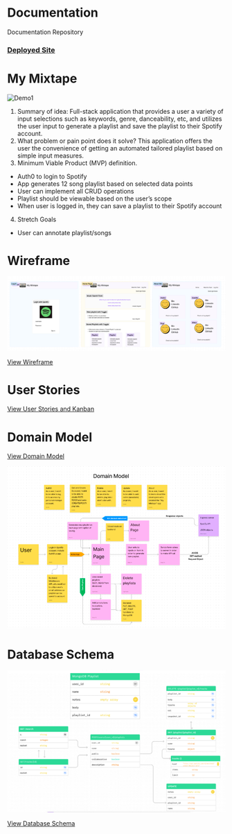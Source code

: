 # Documentation
Documentation Repository

### [Deployed Site](https://mymixtape.netlify.app/)

# My Mixtape

![Demo1]()

1. Summary of idea: Full-stack application that provides a user a variety of input selections such as keywords, genre, danceability, etc, and utilizes the user input to generate a playlist and save the playlist to their Spotify account. 
2. What problem or pain point does it solve? This application offers the user the convenience of getting an automated tailored playlist based on simple input measures.
3. Minimum Viable Product (MVP) definition.
- Auth0 to login to Spotify
- App generates 12 song playlist based on selected data points
- User can implement all CRUD operations
- Playlist should be viewable based on the user’s scope
- When user is logged in, they can save a playlist to their Spotify account
4. Stretch Goals
- User can annotate playlist/songs

# Wireframe
<img src="wireframe.png" />

[View Wireframe](https://www.figma.com/file/xIQELg7FpG63FYMe30BXL6/My-Mixtape-Wireframe?node-id=0%3A1)

# User Stories

[View User Stories and Kanban](https://github.com/orgs/ACES-301/projects/1/views/1)

# Domain Model

[View Domain Model](https://www.figma.com/file/4WPfVdQQkfS8Ul62t6Bfnm/My-Mixtape-Domain-Model?node-id=0%3A1)

<img src="domainmodel.png" />

# Database Schema
<img src="databaseschema.png" />

[View Database Schema](https://www.figma.com/file/P5vgHJaR7vauYDczwkTilQ/Database-Schema?node-id=0%3A1)
